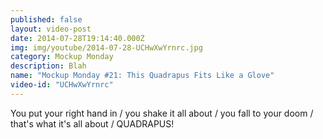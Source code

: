 ```yaml
---
published: false
layout: video-post
date: 2014-07-28T19:14:40.000Z
img: img/youtube/2014-07-28-UCHwXwYrnrc.jpg
category: Mockup Monday
description: Blah
name: "Mockup Monday #21: This Quadrapus Fits Like a Glove"
video-id: "UCHwXwYrnrc"
---
```

You put your right hand in / you shake it all about / you fall to your doom / that's what it's all about / QUADRAPUS!
